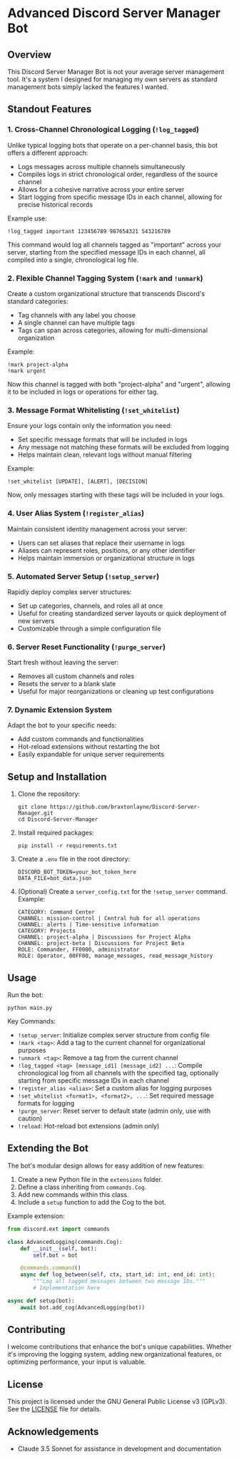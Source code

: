 # Advanced Discord Server Manager Bot

## Overview
This Discord Server Manager Bot is not your average server management tool. It's a system I designed for managing my own servers as standard management bots simply lacked the features I wanted.

## Standout Features

### 1. Cross-Channel Chronological Logging (`!log_tagged`)
Unlike typical logging bots that operate on a per-channel basis, this bot offers a different approach:
- Logs messages across multiple channels simultaneously
- Compiles logs in strict chronological order, regardless of the source channel
- Allows for a cohesive narrative across your entire server
- Start logging from specific message IDs in each channel, allowing for precise historical records

Example use:
```
!log_tagged important 123456789 987654321 543216789
```
This command would log all channels tagged as "important" across your server, starting from the specified message IDs in each channel, all compiled into a single, chronological log file.

### 2. Flexible Channel Tagging System (`!mark` and `!unmark`)
Create a custom organizational structure that transcends Discord's standard categories:
- Tag channels with any label you choose
- A single channel can have multiple tags
- Tags can span across categories, allowing for multi-dimensional organization

Example:
```
!mark project-alpha
!mark urgent
```
Now this channel is tagged with both "project-alpha" and "urgent", allowing it to be included in logs or operations for either tag.

### 3. Message Format Whitelisting (`!set_whitelist`)
Ensure your logs contain only the information you need:
- Set specific message formats that will be included in logs
- Any message not matching these formats will be excluded from logging
- Helps maintain clean, relevant logs without manual filtering

Example:
```
!set_whitelist [UPDATE], [ALERT], [DECISION]
```
Now, only messages starting with these tags will be included in your logs.

### 4. User Alias System (`!register_alias`)
Maintain consistent identity management across your server:
- Users can set aliases that replace their username in logs
- Aliases can represent roles, positions, or any other identifier
- Helps maintain immersion or organizational structure in logs

### 5. Automated Server Setup (`!setup_server`)
Rapidly deploy complex server structures:
- Set up categories, channels, and roles all at once
- Useful for creating standardized server layouts or quick deployment of new servers
- Customizable through a simple configuration file

### 6. Server Reset Functionality (`!purge_server`)
Start fresh without leaving the server:
- Removes all custom channels and roles
- Resets the server to a blank slate
- Useful for major reorganizations or cleaning up test configurations

### 7. Dynamic Extension System
Adapt the bot to your specific needs:
- Add custom commands and functionalities
- Hot-reload extensions without restarting the bot
- Easily expandable for unique server requirements

## Setup and Installation

1. Clone the repository:
   ```
   git clone https://github.com/braxtonlayne/Discord-Server-Manager.git
   cd Discord-Server-Manager
   ```

2. Install required packages:
   ```
   pip install -r requirements.txt
   ```

3. Create a `.env` file in the root directory:
   ```
   DISCORD_BOT_TOKEN=your_bot_token_here
   DATA_FILE=bot_data.json
   ```

4. (Optional) Create a `server_config.txt` for the `!setup_server` command. Example:
   ```
   CATEGORY: Command Center
   CHANNEL: mission-control | Central hub for all operations
   CHANNEL: alerts | Time-sensitive information
   CATEGORY: Projects
   CHANNEL: project-alpha | Discussions for Project Alpha
   CHANNEL: project-beta | Discussions for Project Beta
   ROLE: Commander, FF0000, administrator
   ROLE: Operator, 00FF00, manage_messages, read_message_history
   ```

## Usage

Run the bot:
```
python main.py
```

Key Commands:
- `!setup_server`: Initialize complex server structure from config file
- `!mark <tag>`: Add a tag to the current channel for organizational purposes
- `!unmark <tag>`: Remove a tag from the current channel
- `!log_tagged <tag> [message_id1] [message_id2] ...`: Compile chronological log from all channels with the specified tag, optionally starting from specific message IDs in each channel
- `!register_alias <alias>`: Set a custom alias for logging purposes
- `!set_whitelist <format1>, <format2>, ...`: Set required message formats for logging
- `!purge_server`: Reset server to default state (admin only, use with caution)
- `!reload`: Hot-reload bot extensions (admin only)

## Extending the Bot

The bot's modular design allows for easy addition of new features:

1. Create a new Python file in the `extensions` folder.
2. Define a class inheriting from `commands.Cog`.
3. Add new commands within this class.
4. Include a `setup` function to add the Cog to the bot.

Example extension:
```python
from discord.ext import commands

class AdvancedLogging(commands.Cog):
    def __init__(self, bot):
        self.bot = bot

    @commands.command()
    async def log_between(self, ctx, start_id: int, end_id: int):
        """Log all tagged messages between two message IDs."""
        # Implementation here

async def setup(bot):
    await bot.add_cog(AdvancedLogging(bot))
```

## Contributing
I welcome contributions that enhance the bot's unique capabilities. Whether it's improving the logging system, adding new organizational features, or optimizing performance, your input is valuable.

## License
This project is licensed under the GNU General Public License v3 (GPLv3). See the [LICENSE](LICENSE) file for details.

## Acknowledgements
- Claude 3.5 Sonnet for assistance in development and documentation
